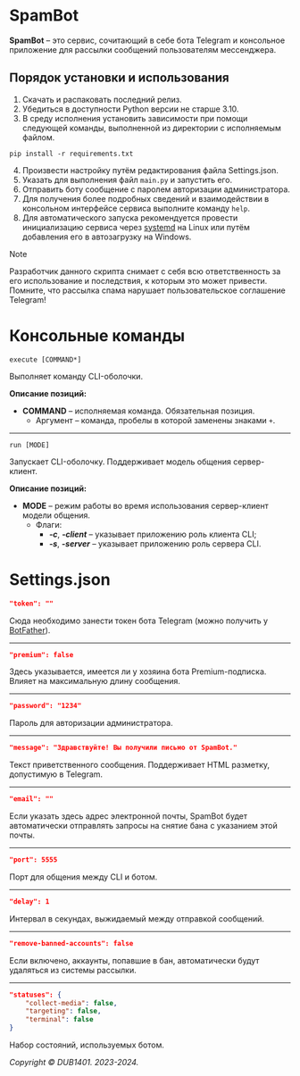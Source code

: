 # SpamBot
**SpamBot** – это сервис, сочитающий в себе бота Telegram и консольное приложение для рассылки сообщений пользователям мессенджера.

## Порядок установки и использования
1. Скачать и распаковать последний релиз.
2. Убедиться в доступности Python версии не старше 3.10.
3. В среду исполнения установить зависимости при помощи следующей команды, выполненной из директории с исполняемым файлом.
```
pip install -r requirements.txt
```
4. Произвести настройку путём редактирования файла Settings.json.
5. Указать для выполнения файл `main.py` и запустить его.
6. Отправить боту сообщение с паролем авторизации администратора.
7. Для получения более подробных сведений и взаимодействии в консольном интерфейсе сервиса выполните команду `help`.
8. Для автоматического запуска рекомендуется провести инициализацию сервиса через [systemd](systemd/README.md) на Linux или путём добавления его в автозагрузку на Windows.

> [!NOTE]  
> Разработчик данного скрипта снимает с себя всю ответственность за его использование и последствия, к которым это может привести. Помните, что рассылка спама нарушает пользовательское соглашение Telegram!

# Консольные команды
```
execute [COMMAND*]
```
Выполняет команду CLI-оболочки.

**Описание позиций:**
* **COMMAND** – исполняемая команда. Обязательная позиция.
	* Аргумент – команда, пробелы в которой заменены знаками `+`.
___
```
run [MODE]
```
Запускает CLI-оболочку. Поддерживает модель общения сервер-клиент.

**Описание позиций:**
* **MODE** – режим работы во время использования сервер-клиент модели общения.
	* Флаги:
		* _**-с**_, _**-client**_ – указывает приложению роль клиента CLI;
		* _**-s**_, _**-server**_ – указывает приложению роль сервера CLI.

# Settings.json
```JSON
"token": ""
```
Сюда необходимо занести токен бота Telegram (можно получить у [BotFather](https://t.me/BotFather)).
___
```JSON
"premium": false
```
Здесь указывается, имеется ли у хозяина бота Premium-подписка. Влияет на максимальную длину сообщения.
___
```JSON
"password": "1234"
```
Пароль для авторизации администратора.
___
```JSON
"message": "Здравствуйте! Вы получили письмо от SpamBot."
```
Текст приветственного сообщения. Поддерживает HTML разметку, допустимую в Telegram.
___
```JSON
"email": ""
```
Если указать здесь адрес электронной почты, SpamBot будет автоматически отправлять запросы на снятие бана с указанием этой почты.
___
```JSON
"port": 5555
```
Порт для общения между CLI и ботом.
___
```JSON
"delay": 1
```
Интервал в секундах, выжидаемый между отправкой сообщений.
___
```JSON
"remove-banned-accounts": false
```
Если включено, аккаунты, попавшие в бан, автоматически будут удаляться из системы рассылки.
___
```JSON
"statuses": {
	"collect-media": false,
	"targeting": false,
	"terminal": false
}
```
Набор состояний, используемых ботом.

_Copyright © DUB1401. 2023-2024._
